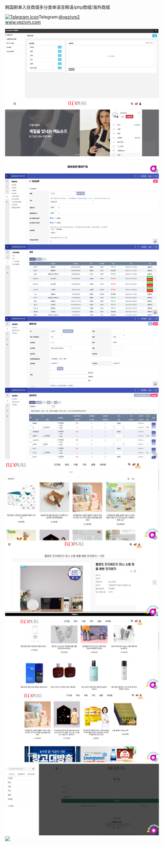 韩国刷单入驻商城多分类单语言韩语/php商城/海外商城<p dir="auto"><a target="_blank" rel="noopener noreferrer nofollow" href="https://camo.githubusercontent.com/d614d90677fbc2e34c7c62ebc68c82379d87a57c4beaf05af65fec7ba6b72e36/68747470733a2f2f63646e2d69636f6e732d706e672e666c617469636f6e2e636f6d2f3531322f323131312f323131313634362e706e67"><img src="https://camo.githubusercontent.com/d614d90677fbc2e34c7c62ebc68c82379d87a57c4beaf05af65fec7ba6b72e36/68747470733a2f2f63646e2d69636f6e732d706e672e666c617469636f6e2e636f6d2f3531322f323131312f323131313634362e706e67" alt="Telegram Icon" style="width: 16px; max-width: 100%;" data-canonical-src="https://cdn-icons-png.flaticon.com/512/2111/2111646.png"></a>Telegram:<a href="https://t.me/yeziym2" rel="nofollow">@yeziym2</a><br><a href="https://www.yeziym.com/">www.yeziym.com</a></p><img src="https://github.com/yeziym/yOUNk75gxR/blob/main/RVcf5.png"><img src="https://github.com/yeziym/yOUNk75gxR/blob/main/bHNEx.png"><img src="https://github.com/yeziym/yOUNk75gxR/blob/main/uHbBN.png"><img src="https://github.com/yeziym/yOUNk75gxR/blob/main/X2Gku.png"><img src="https://github.com/yeziym/yOUNk75gxR/blob/main/gifeQ.png"><img src="https://github.com/yeziym/yOUNk75gxR/blob/main/Bykp4.png"><img src="https://github.com/yeziym/yOUNk75gxR/blob/main/VkWiU.png"><img src="https://github.com/yeziym/yOUNk75gxR/blob/main/hI3Vr.png"><img src="https://github.com/yeziym/yOUNk75gxR/blob/main/Nuy8a.png"><img src="https://github.com/yeziym/yOUNk75gxR/blob/main/Y2yLd.png"><img src="https://github.com/yeziym/yOUNk75gxR/blob/main/1HQp0.png"><img src="https://github.com/yeziym/yOUNk75gxR/blob/main/lQusg.png">